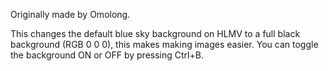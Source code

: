Originally made by Omolong.

This changes the default blue sky background on HLMV to a full black background (RGB 0 0 0), this makes making images easier. You can toggle the background ON or OFF by pressing Ctrl+B.